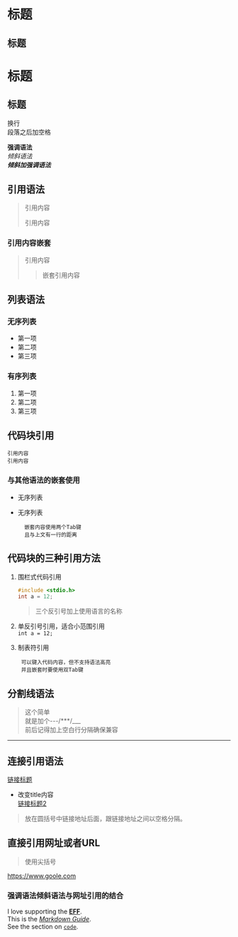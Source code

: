 # 标题
## 标题
标题
===
标题
----
换行  
段落之后加空格  

**强调语法**  
*倾斜语法*  
***倾斜加强调语法***

## 引用语法
>引用内容  
>
>引用内容
### 引用内容嵌套
>引用内容
>>嵌套引用内容

## 列表语法
### 无序列表
- 第一项
- 第二项
- 第三项
### 有序列表
1. 第一项
1. 第二项
1. 第三项  

## 代码块引用
    引用内容
    引用内容
### 与其他语法的嵌套使用
- 无序列表
- 无序列表

        嵌套内容使用两个Tab键
        且与上文有一行的距离

## 代码块的三种引用方法
1. 围栏式代码引用
    ```c
    #include <stdio.h>
    int a = 12;
    ```
    >三个反引号加上使用语言的名称

1. 单反引号引用，适合小范围引用  
    `int a = 12;`
1. 制表符引用
        
        可以键入代码内容，但不支持语法高亮
        并且嵌套时要使用双Tab键

## 分割线语法
>这个简单  
>就是加个---/***/___  
>前后记得加上空白行分隔确保兼容

---

## 连接引用语法
[链接标题](链接网址)  
- 改变title内容  
[链接标题2](链接内容 'title')
>放在圆括号中链接地址后面，跟链接地址之间以空格分隔。

## 直接引用网址或者URL
>使用尖括号  

<https://www.goole.com>
### 强调语法倾斜语法与网址引用的结合  
I love supporting the **[EFF](https://eff.org)**.  
This is the *[Markdown Guide](https://www.markdownguide.org)*.  
See the section on [`code`](#code).







